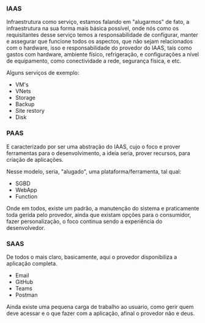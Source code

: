 ### IAAS
Infraestrutura como serviço, estamos falando em "alugarmos" de fato, a infraestrutura na sua forma mais básica possível, onde nós como os requisitantes desse serviço temos a responsabilidade de configurar, manter e assegurar que funcione todos os aspectos, que não sejam relacionados com o hardware, isso e responsabilidade do provedor do IAAS, tais como gastos com hardware, ambiente físico, refrigeração, e configurações a nível de equipamento, como conectividade a rede, segurança física, e etc.

Alguns serviços de exemplo:

- VM's
- VNets
- Storage
- Backup
- Site restory
- Disk
### PAAS
E caracterizado por ser uma abstração do IAAS, cujo o foco e prover ferramentas para o desenvolvimento, a ideia seria, prover recursos, para criação de aplicações.

Nesse modelo, seria, "alugado", uma plataforma/ferramenta, tal qual:

- SGBD
- WebApp
- Function

Onde em todos, existe um padrão, a manutenção do sistema e praticamente toda gerida pelo provedor, ainda que existam opções para o consumidor, fazer personalização, o foco continua sendo a experiência do desenvolvedor.
### SAAS
De todos o mais claro, basicamente, aqui o provedor disponibiliza a aplicação completa.

- Email
- GitHub
- Teams
- Postman

Ainda existe uma pequena carga de trabalho ao usuario, como gerir quem deve acessar e o que fazer com a aplicação, afinal o provedor não e deus.